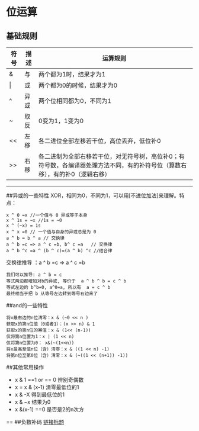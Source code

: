 # 位运算

## 基础规则
符号    |描述   |运算规则
--------|-------|-------
&  |与 |两个都为1时，结果才为1
\| |或 |两个都为0的时候，结果才为0
^  |异或 |两个位相同都为0，不同为1
~  |取反 |0变为1，1变为0
<< |左移 |各二进位全部左移若干位，高位丢弃，低位补0
\>> |右移 |各二进制为全部右移若干位，对无符号树，高位补0；有符号数，各编译器处理方法不同，有的补符号位（算数右移），有的补0（逻辑右移）



---
##异或的一些特性
XOR，相同为0，不同为1，可以用[不进位加法]来理解。特点：

    x ^ 0 =x //一个值与 0 异或等于本身 
    x ^ 1s = ~x //1s = ~0
    x ^ (~x) = 1s
    x ^ x =0 // 一个值与自身的异或总是为 0
    a ^ b = b ^ a // 交换律
    a ^ b =c => a ^ c =b, b^ c =a   // 交换律
    a ^ b ^c =a ^ (b ^ c)=(a ^ b) ^c //结合律 

交换律推导 ：a ^ b =c => a ^ c =b

    我们可以推导: a ^ b = c
    等式两边都增加对b的异或, 等价于  a ^ b ^ b = c ^ b
    等式左边的 b^b=0, a^0=a, 所以有  a = c ^ b
    最终相当于把 b 从等号左边转到等号右边来了

##and的一些特性

    将x最右边的n位清零：x & (~0 << n )
    获取x的第n位值（0或者1）：(x >> n) & 1
    获取x的第n位的幂值：x & (1<< (n-1))
    仅将第n位置为1：x | (1 << n)
    仅将第n位置为0： x&(~(1<<n))
    将x最高至值n位（含）清零：x & ((1 << n) -1)
    将第n位至第0位（含）清零：x & (~((1 << (n+1)) -1))


##其他常用操作

- x & 1 ==1 or == 0   辨别奇偶数
- x = x & (x-1) 清零最低位的1
- x & -X 得到最低位的1
- x & ~x 结果为0
- x &(x-1) ==0 是否是2的n次方

==
##负数补码
[链接标题](https://www.cnblogs.com/guanjianzhuo/p/6017291.html)